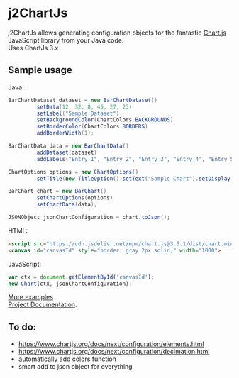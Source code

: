 # j2ChartJs

j2ChartJs allows generating configuration objects for the fantastic [Chart.js](http://www.chartjs.org/) JavaScript
library from your Java code.  
Uses ChartJs 3.x

## Sample usage

Java:
```Java
BarChartDataset dataset = new BarChartDataset()
        .setData(12, 32, 8, 45, 27, 23)
        .setLabel("Sample Dataset")
        .setBackgroundColor(ChartColors.BACKGROUNDS)
        .setBorderColor(ChartColors.BORDERS)
        .addBorderWidth(1);

BarChartData data = new BarChartData()
        .addDataset(dataset)
        .addLabels("Entry 1", "Entry 2", "Entry 3", "Entry 4", "Entry 5", "Entry 6");

ChartOptions options = new ChartOptions()
        .setTitle(new TitleOption().setText("Sample Chart").setDisplay(true));

BarChart chart = new BarChart()
        .setChartOptions(options)
        .setChartData(data);

JSONObject jsonChartConfiguration = chart.toJson();
```

HTML:
```html
<script src="https://cdn.jsdelivr.net/npm/chart.js@3.5.1/dist/chart.min.js"></script>
<canvas id="canvasId" style="border: gray 2px solid;" width="1000">
```

JavaScript:
```JavaScript
var ctx = document.getElementById('canvasId');
new Chart(ctx, jsonChartConfiguration);
```

[More examples](md/example.md).  
[Project Documentation](md/doc.md).

## To do:

- https://www.chartjs.org/docs/next/configuration/elements.html
- https://www.chartjs.org/docs/next/configuration/decimation.html
- automatically add colors function
- smart add to json object for everything